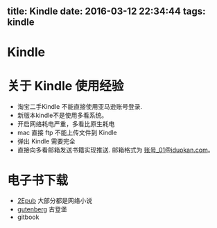 title: Kindle
date: 2016-03-12 22:34:44
tags: kindle
---

# Kindle
# 关于 Kindle 使用经验
- 淘宝二手Kindle 不能直接使用亚马逊账号登录.
- 新版本kindle不是使用多看系统。
- 开启网络耗电严重，多看比原生耗电
- mac 直接 ftp 不能上传文件到 Kindle
- 弹出 Kindle 需要完全
- 直接向多看邮箱发送书籍实现推送. 邮箱格式为 账号_01@iduokan.com。

# 电子书下载
- [2Epub](http://www.2epub.net/) 大部分都是网络小说
- [gutenberg](http://www.gutenberg.org/) 古登堡
- gitbook
